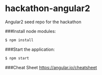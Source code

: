 # hackathon-angular2

Angular2 seed repo for the hackathon

###Install node modules:
```sh
$ npm install
```
###Start the application:
```sh
$ npm start
```

###Cheat Sheet
https://angular.io/cheatsheet
